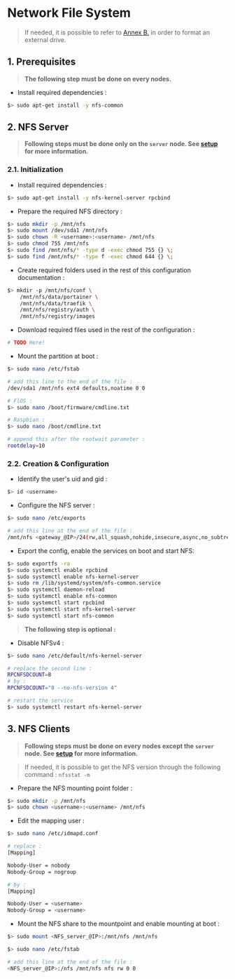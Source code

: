 # Network File System

> If needed, it is possible to refer to [Annex B.](90-disk-management.md) in order to format an external drive.

## 1. Prerequisites

> __The following step must be done on every nodes.__

* Install required dependencies :

```bash
$> sudo apt-get install -y nfs-common
```

## 2. NFS Server

> __Following steps must be done only on the ```server``` node. See [setup](../README.md) for more information.__

### 2.1. Initialization

* Install required dependencies :

```bash
$> sudo apt-get install -y nfs-kernel-server rpcbind
```

* Prepare the required NFS directory :

```bash
$> sudo mkdir -p /mnt/nfs
$> sudo mount /dev/sda1 /mnt/nfs
$> sudo chown -R <username>:<username> /mnt/nfs
$> sudo chmod 755 /mnt/nfs
$> sudo find /mnt/nfs/* -type d -exec chmod 755 {} \;
$> sudo find /mnt/nfs/* -type f -exec chmod 644 {} \;
```

* Create required folders used in the rest of this configuration documentation :

```bash
$> mkdir -p /mnt/nfs/conf \
    /mnt/nfs/data/portainer \
    /mnt/nfs/data/traefik \
    /mnt/nfs/registry/auth \
    /mnt/nfs/registry/images
```

* Download required files used in the rest of the configuration :

```bash
# TODO Here!
```

* Mount the partition at boot :

```bash
$> sudo nano /etc/fstab

# add this line to the end of the file :
/dev/sda1 /mnt/nfs ext4 defaults,noatime 0 0

# FlOS :
$> sudo nano /boot/firmware/cmdline.txt

# Raspbian :
$> sudo nano /boot/cmdline.txt

# append this after the rootwait parameter :
rootdelay=10
```

### 2.2. Creation & Configuration

* Identify the user's uid and gid :

```bash
$> id <username>
```

* Configure the NFS server :

```bash
$> sudo nano /etc/exports

# add this line at the end of the file :
/mnt/nfs <gateway_@IP>/24(rw,all_squash,nohide,insecure,async,no_subtree_check,anonuid=<user_id>,anongid=<user_gid>)
```

* Export the config, enable the services on boot and start NFS:

```bash
$> sudo exportfs -ra
$> sudo systemctl enable rpcbind
$> sudo systemctl enable nfs-kernel-server
$> sudo rm /lib/systemd/system/nfs-common.service
$> sudo systemctl daemon-reload
$> sudo systemctl enable nfs-common
$> sudo systemctl start rpcbind
$> sudo systemctl start nfs-kernel-server
$> sudo systemctl start nfs-common
```

> **The following step is optional :**

* Disable NFSv4 :

```bash
$> sudo nano /etc/default/nfs-kernel-server

# replace the second line :
RPCNFSDCOUNT=8
# by :
RPCNFSDCOUNT="8 --no-nfs-version 4"

# restart the service
$> sudo systemctl restart nfs-kernel-server
```

## 3. NFS Clients

> __Following steps must be done on every nodes except the ```server``` node. See [setup](../README.md) for more information.__

> If needed, it is possible to get the NFS version through the following command : ```nfsstat -m```

* Prepare the NFS mounting point folder :

```bash
$> sudo mkdir -p /mnt/nfs
$> sudo chown <username>:<username> /mnt/nfs
```

* Edit the mapping user :

```bash
$> sudo nano /etc/idmapd.conf

# replace :
[Mapping]

Nobody-User = nobody
Nobody-Group = nogroup

# by :
[Mapping]

Nobody-User = <username>
Nobody-Group = <username>
```

* Mount the NFS share to the mountpoint and enable mounting at boot :

```bash
$> sudo mount <NFS_server_@IP>:/mnt/nfs /mnt/nfs

$> sudo nano /etc/fstab

# add this line at the end of the file :
<NFS_server_@IP>:/nfs /mnt/nfs nfs rw 0 0
```
